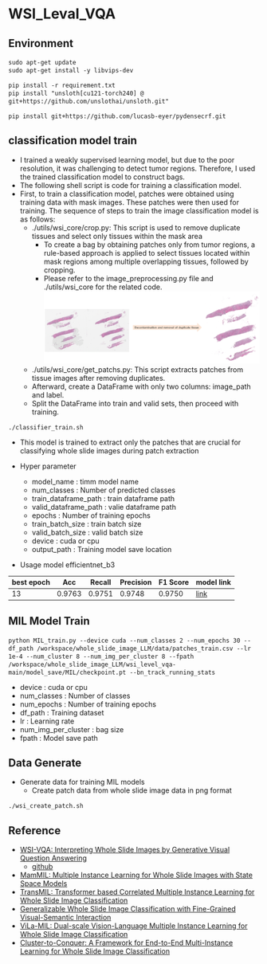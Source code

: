 
# WSI_Leval_VQA

## Environment

```
sudo apt-get update
sudo apt-get install -y libvips-dev
```

```
pip install -r requirement.txt
pip install "unsloth[cu121-torch240] @ git+https://github.com/unslothai/unsloth.git"
```
```
pip install git+https://github.com/lucasb-eyer/pydensecrf.git
```

## classification model train
- I trained a weakly supervised learning model, but due to the poor resolution, it was challenging to detect tumor regions. Therefore, I used the trained classification model to construct bags.
- The following shell script is code for training a classification model.
- First, to train a classification model, patches were obtained using training data with mask images. These patches were then used for training. The sequence of steps to train the image classification model is as follows:
  - ./utils/wsi_core/crop.py: This script is used to remove duplicate tissues and select only tissues within the mask area
      - To create a bag by obtaining patches only from tumor regions, a rule-based approach is applied to select tissues located within mask regions among multiple overlapping tissues, followed by cropping.
      - Please refer to the image_preprocessing.py file and ./utils/wsi_core for the related code.
        ![image1](./img/image_preprocessing.png)
  - ./utils/wsi_core/get_patchs.py: This script extracts patches from tissue images after removing duplicates.
  - Afterward, create a DataFrame with only two columns: image_path and label.
  - Split the DataFrame into train and valid sets, then proceed with training.

```
./classifier_train.sh

```
- This model is trained to extract only the patches that are crucial for classifying whole slide images during patch extraction
- Hyper parameter
  - model_name : timm model name  
  - num_classes : Number of predicted classes
  - train_dataframe_path : train dataframe path 
  - valid_dataframe_path : valie dataframe path  
  - epochs : Number of training epochs
  - train_batch_size : train batch size
  - valid_batch_size : valid batch size
  - device : cuda or cpu
  - output_path : Training model save location

- Usage model efficientnet_b3

| best epoch | Acc | Recall | Precision | F1 Score | model link |
| --- | --- | --- | --- | --- | --- |
| 13 | 0.9763 | 0.9751 | 0.9748 | 0.9750 | [link](-) |

## MIL Model Train

```
python MIL_train.py --device cuda --num_classes 2 --num_epochs 30 --df_path /workspace/whole_slide_image_LLM/data/patches_train.csv --lr 1e-4 --num_cluster 8 --num_img_per_cluster 8 --fpath /workspace/whole_slide_image_LLM/wsi_level_vqa-main/model_save/MIL/checkpoint.pt --bn_track_running_stats
```
- device : cuda or cpu
- num_classes : Number of classes
- num_epochs : Number of training epochs
- df_path : Training dataset
- lr : Learning rate
- num_img_per_cluster : bag size
- fpath : Model save path 

## Data Generate
- Generate data for training MIL models
  - Create patch data from whole slide image data in png format
```
./wsi_create_patch.sh

```

## Reference
- [WSI-VQA: Interpreting Whole Slide Images by Generative Visual Question Answering](https://arxiv.org/abs/2407.05603)
  - [github](https://github.com/cpystan/WSI-VQA/tree/master?tab=readme-ov-file)
- [MamMIL: Multiple Instance Learning for Whole Slide Images with State Space Models](https://arxiv.org/pdf/2403.05160)
- [TransMIL: Transformer based Correlated Multiple Instance Learning for Whole Slide Image Classification](https://arxiv.org/abs/2106.00908)
- [Generalizable Whole Slide Image Classification with Fine-Grained Visual-Semantic Interaction](https://openaccess.thecvf.com/content/CVPR2024/papers/Li_Generalizable_Whole_Slide_Image_Classification_with_Fine-Grained_Visual-Semantic_Interaction_CVPR_2024_paper.pdf)
- [ViLa-MIL: Dual-scale Vision-Language Multiple Instance Learning for Whole Slide Image Classification](https://openaccess.thecvf.com/content/CVPR2024/papers/Shi_ViLa-MIL_Dual-scale_Vision-Language_Multiple_Instance_Learning_for_Whole_Slide_Image_CVPR_2024_paper.pdf)
- [Cluster-to-Conquer: A Framework for End-to-End Multi-Instance Learning for Whole Slide Image Classification](https://arxiv.org/pdf/2103.10626)

